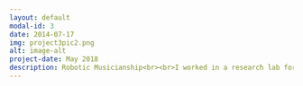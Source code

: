 ```yaml
---
layout: default
modal-id: 3
date: 2014-07-17
img: project3pic2.png
alt: image-alt
project-date: May 2018
description: Robotic Musicianship<br><br>I worked in a research lab for Robotic Musicianship at Georgia Tech and contributed to two different projects within the lab. The first project was rapid prototyping an exoskeleton to aid in piano playing for stroke patients with hemiparesis. Since the goal was to allow the user to be able to play piano again, individual finger control was a key aspect in creating the designs. To start off the research, I read through many papers to get an understanding of the human hand and the effects of hemiparesis. I worked on multiple iterations of prototyping using 3D printing and CAD modeling to further the design from ideation. Below is an example of one of the early prototyped designs.<br><br><img src="img/portfolio/project3pic1.png" class="img-responsive img-centered">Since we were able to rapid prototype the different approaches for individual finger control, the team was able to experiment with which option was best. The final method chosen to control the motion of the patient’s hand was string tension. The picture below shows the final prototype the team was able to achieve in one semester with the integration of mechatronics.<br><br><img src="img/portfolio/project3pic2.png" class="img-responsive img-centered">A separate prototype was created to test for feasibility for controlling the placement of the strings used to create tension, seen in the picture underneath. I was responsible for the attachment method of the tubing as well as troubleshooting issues that came with it.<br><br><img src="img/portfolio/project3pic3.png" class="img-responsive img-centered">The other project that I worked on, was creating a test fixture to determine typical loading forces in a hand. The data was needed to create specifications for the motors of a prosthetic arm with the same goal in aiding a person to play piano.
---
```

